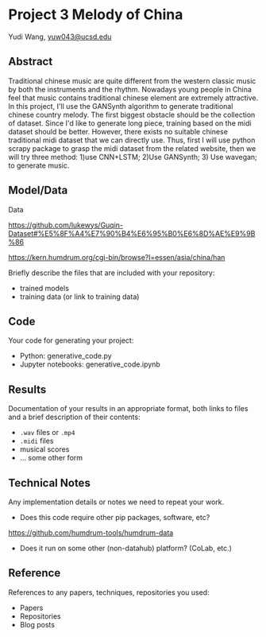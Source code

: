 # Project 3 Melody of China

Yudi Wang, yuw043@ucsd.edu


## Abstract

Traditional chinese music are quite different from the western classic music by both the instruments and the rhythm. Nowadays young people in China feel that music contains traditional chinese element are extremely attractive. In this project, I'll use the GANSynth algorithm to generate traditional chinese country melody. The first biggest obstacle should be the collection of dataset. Since I'd like to generate long piece, training based on the midi dataset should be better. However, there exists no suitable chinese traditional midi dataset that we can directly use. Thus, first I will use python scrapy package to grasp the midi dataset from the related website, then we will try three method: 1)use CNN+LSTM; 2)Use GANSynth; 3) Use wavegan; to generate music.

## Model/Data

Data 

https://github.com/lukewys/Guqin-Dataset#%E5%8F%A4%E7%90%B4%E6%95%B0%E6%8D%AE%E9%9B%86

https://kern.humdrum.org/cgi-bin/browse?l=essen/asia/china/han

Briefly describe the files that are included with your repository:
- trained models
- training data (or link to training data)

## Code

Your code for generating your project:
- Python: generative_code.py
- Jupyter notebooks: generative_code.ipynb

## Results

Documentation of your results in an appropriate format, both links to files and a brief description of their contents:
- `.wav` files or `.mp4`
- `.midi` files
- musical scores
- ... some other form

## Technical Notes

Any implementation details or notes we need to repeat your work. 
- Does this code require other pip packages, software, etc?

https://github.com/humdrum-tools/humdrum-data

- Does it run on some other (non-datahub) platform? (CoLab, etc.)

## Reference

References to any papers, techniques, repositories you used:
- Papers
- Repositories
- Blog posts

